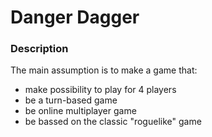 # Danger Dagger

### Description
The main assumption is to make a game that:
- make possibility to play for 4 players
- be a  turn-based game 
- be online multiplayer game 
- be bassed on the classic "roguelike" game